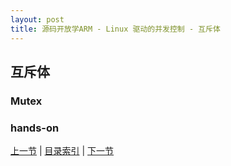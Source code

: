 ```yaml
---
layout: post
title: 源码开放学ARM - Linux 驱动的并发控制 - 互斥体
---
```


## 互斥体

### Mutex

### hands-on


[上一节](chp105-5.html)  |  [目录索引](../index.html)  |  [下一节](chp106-1.html)
